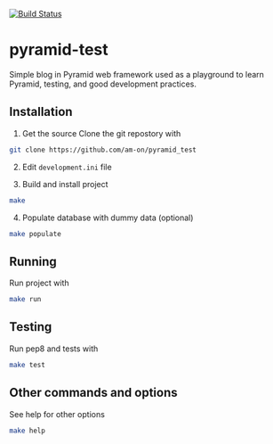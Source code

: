 [![Build Status](https://travis-ci.org/am-on/pyramid_test.svg?branch=master)](https://travis-ci.org/am-on/pyramid_test)
# pyramid-test
Simple blog in Pyramid web framework used as a playground to learn Pyramid,
testing, and good development practices.


## Installation
1. Get the source
Clone the git repostory with
```bash
git clone https://github.com/am-on/pyramid_test
```

2. Edit `development.ini` file

3. Build and install project
```bash
make
```

4. Populate database with dummy data (optional)
```bash
make populate
```


## Running
Run project with
```bash
make run
```


## Testing
Run pep8 and tests with
```bash
make test
```


## Other commands and options
See help for other options
```bash
make help
```
